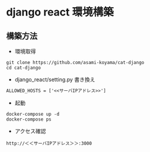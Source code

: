 
# django react 環境構築


## 構築方法
- 環境取得
```
git clone https://github.com/asami-koyama/cat-django
cd cat-django
```

- django_react/setting.py 書き換え
```txt
ALLOWED_HOSTS = ['<<サーバIPアドレス>>']
```

- 起動
```
docker-compose up -d
docker-compose ps
```

- アクセス確認
```
http://＜＜サーバIPアドレス＞＞:3000
```


